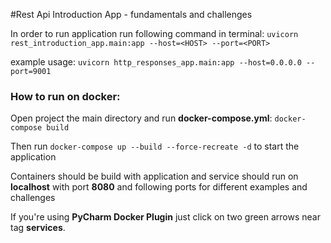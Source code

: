 #Rest Api Introduction App - fundamentals and challenges 

In order to run application run following command in terminal:
`uvicorn rest_introduction_app.main:app --host=<HOST> --port=<PORT>`

example usage:
`uvicorn http_responses_app.main:app --host=0.0.0.0 --port=9001`

### How to run on docker:
Open project the main directory and run **docker-compose.yml**:
`docker-compose build`

Then run `docker-compose up --build --force-recreate -d` to start the application

Containers should be build with application and service should run on **localhost**  with port **8080** and following ports for different examples and challenges 

If you're using **PyCharm Docker Plugin** just click on two green arrows near tag **services**.
